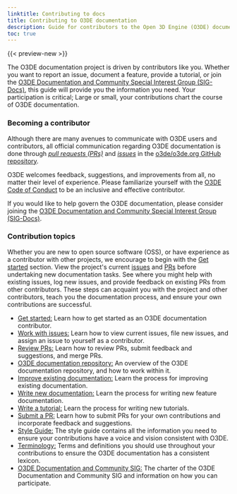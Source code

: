 ```yaml
---
linktitle: Contributing to docs
title: Contributing to O3DE documentation
description: Guide for contributors to the Open 3D Engine (O3DE) documentation project.  
toc: true
---
```


{{< preview-new >}}

The O3DE documentation project is driven by contributors like you. Whether you want to report an issue, document a feature, provide a tutorial, or join the [O3DE Documentation and Community Special Interest Group (SIG-Docs)](/docs/contributing/to-docs/documentation-and-community-sig), this guide will provide you the information you need. Your participation is critical; Large or small, your contributions chart the course of O3DE documentation.

### Becoming a contributor

Although there are many avenues to communicate with O3DE users and contributors, all official communication regarding O3DE documentation is done through [*pull requests (PRs)*](https://github.com/o3de/o3de.org/pulls) and [*issues*](https://github.com/o3de/o3de.org/issues) in the [o3de/o3de.org GitHub repository](https://github.com/o3de/o3de.org).

O3DE welcomes feedback, suggestions, and improvements from all, no matter their level of experience. Please familiarize yourself with the [O3DE Code of Conduct](/docs/contributing/code-of-conduct/) to be an inclusive and effective contributor.

If you would like to help govern the O3DE documentation, please consider joining the [O3DE Documentation and Community Special Interest Group (SIG-Docs)](/docs/contributing/to-docs/documentation-and-community-sig).

### Contribution topics

Whether you are new to open source software (OSS), or have experience as a contributor with other projects, we encourage to begin with the [Get started](./get-started) section. View the project's current [issues](https://github.com/o3de/o3de.org/issues) and [PRs](https://github.com/o3de/o3de.org/pulls) before undertaking new documentation tasks. See where you might help with existing issues, log new issues, and provide feedback on existing PRs from other contributors. These steps can acquaint you with the project and other contributors, teach you the documentation process, and ensure your own contributions are successful.

* [Get started:](./get-started) Learn how to get started as an O3DE documentation contributor.
* [Work with issues:](./work-with-issues) Learn how to view current issues, file new issues, and assign an issue to yourself as a contributor.
* [Review PRs:](./review-prs) Learn how to review PRs, submit feedback and suggestions, and merge PRs.
* [O3DE documentation repository:](./o3de-documentation-repository) An overview of the O3DE documentation repository, and how to work within it.
* [Improve existing documentation:](./improve-existing-documetation) Learn the process for improving existing documentation.
* [Write new documentation:](./write-new-documentaiton) Learn the process for writing new feature documentation.
* [Write a tutorial:](./write-a-tutorial) Learn the process for writing new tutorials.
* [Submit a PR:](./submit-a-pr) Learn how to submit PRs for your own contributions and incorporate feedback and suggestions.
* [Style Guide:](./style-guide) The style guide contains all the information you need to ensure your contributions have a voice and vision consistent with O3DE.
* [Terminology:](./terminology) Terms and definitions you should use throughout your contributions to ensure the O3DE documentation has a consistent lexicon.
* [O3DE Documentation and Community SIG:](./documentation-and-community-sig) The charter of the O3DE Documentation and Community SIG and information on how you can participate.
